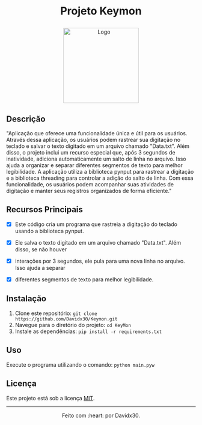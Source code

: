 # <p align="center"> Projeto Keymon </p>
<p align="center">
  <img src="https://media.discordapp.net/attachments/1002426335597166615/1140605787899707452/download.png" alt="Logo" width="200" height="200">
</p>

## Descrição
"Aplicação que oferece uma funcionalidade única e útil para os usuários.
Através dessa aplicação, os usuários podem rastrear sua digitação no teclado e salvar o texto digitado em um arquivo chamado "Data.txt". 
Além disso, o projeto inclui um recurso especial que, após 3 segundos de inatividade, adiciona automaticamente um salto de linha no arquivo. 
Isso ajuda a organizar e separar diferentes segmentos de texto para melhor legibilidade.
A aplicação utiliza a biblioteca pynput para rastrear a digitação e a biblioteca threading para controlar a adição do salto de linha. 
Com essa funcionalidade, os usuários podem acompanhar suas atividades de digitação e manter seus registros organizados de forma eficiente."

## Recursos Principais
- [x] Este código cria um programa que rastreia a digitação do teclado usando a biblioteca pynput.
- [x] Ele salva o texto digitado em um arquivo chamado "Data.txt". Além disso, se não houver
- [x] interações por 3 segundos, ele pula para uma nova linha no arquivo. Isso ajuda a separar
- [x] diferentes segmentos de texto para melhor legibilidade.




## Instalação
1. Clone este repositório: `git clone https://github.com/Davidx30/Keymon.git`
2. Navegue para o diretório do projeto: `cd KeyMon`
3. Instale as dependências: `pip install -r requirements.txt`

## Uso
Execute o programa utilizando o comando: `python main.pyw`



## Licença
Este projeto está sob a licença [MIT](LICENSE).

---

<p align="center">
Feito com :heart: por Davidx30.
</p>
